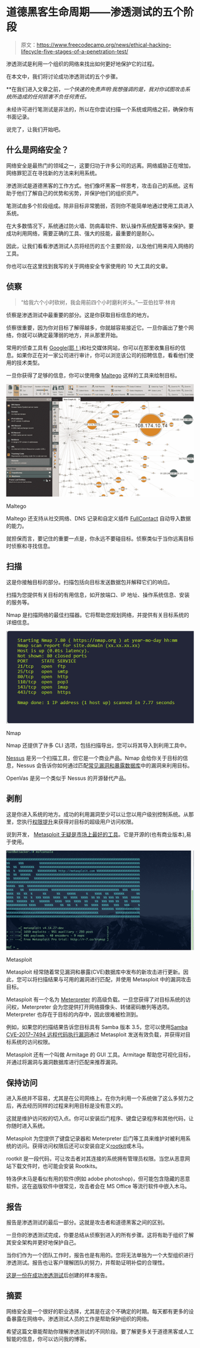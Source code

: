# 道德黑客生命周期——渗透测试的五个阶段

> 原文：<https://www.freecodecamp.org/news/ethical-hacking-lifecycle-five-stages-of-a-penetration-test/>

渗透测试是利用一个组织的网络来找出如何更好地保护它的过程。

在本文中，我们将讨论成功渗透测试的五个步骤。

**在我们进入文章之前，*一个快速的免责声明:*我想强调的是，我对你试图攻击系统所造成的任何损害不负任何责任。**

未经许可进行笔测试是非法的，所以在你尝试扫描一个系统或网络之前，确保你有书面记录。

说完了，让我们开始吧。

## 什么是网络安全？

网络安全是最热门的领域之一，这要归功于许多公司的远离。网络威胁正在增加，网络罪犯正在寻找新的方法来利用系统。

渗透测试是道德黑客的工作方式。他们像坏黑客一样思考，攻击自己的系统。这有助于他们了解自己的优势和劣势，并保护他们的组织资产。

笔测试由多个阶段组成。除非目标非常脆弱，否则你不能简单地通过使用工具进入系统。

在大多数情况下，系统通过防火墙、防病毒软件、默认操作系统配置等来保护。要成功利用网络，需要正确的工具、强大的技能，最重要的是耐心。

因此，让我们看看渗透测试人员将经历的五个主要阶段，以及他们用来闯入网络的工具。

你也可以在这里找到我写的关于网络安全专家使用的 10 大工具的文章。

## 侦察

> “给我六个小时砍树，我会用前四个小时磨利斧头。”—亚伯拉罕·林肯

侦察是渗透测试中最重要的部分。这是你获取目标信息的地方。

侦察很重要，因为你对目标了解得越多，你就越容易接近它。一旦你画出了整个网络，你就可以确定最薄弱的地方，并从那里开始。

常用的侦查工具有 [Google(耶！)](https://en.wikipedia.org/wiki/Google_hacking)和社交媒体网站，你可以在那里收集目标的信息。如果你正在对一家公司进行审计，你可以浏览该公司的招聘信息，看看他们使用的技术类型。

一旦你获得了足够的信息，你可以使用像 [Maltego](https://www.maltego.com/) 这样的工具来绘制目标。

![maltego](img/37ba0cc3d0d8d3aa0af3953c09580043.png)

Maltego

Maltego 还支持从社交网络、DNS 记录和自定义插件 [FullContact](https://www.fullcontact.com/) 自动导入数据的能力。

就担保而言，要记住的重要一点是，你永远不要碰目标。侦察类似于当你远离目标时侦察和寻找信息。

## 扫描

这是你接触目标的部分。扫描包括向目标发送数据包并解释它们的响应。

扫描为您提供有关目标的有用信息，如开放端口、IP 地址、操作系统信息、安装的服务等。

Nmap 是扫描网络的最佳扫描器。它将帮助您规划网络，并提供有关目标系统的详细信息。

![nmap](img/780d564750c7982a5a85b8d56116a816.png)

Nmap

Nmap 还提供了许多 CLI 选项，包括扫描导出，您可以将其导入到利用工具中。

[Nessus](https://en.wikipedia.org/wiki/Nessus_(software)) 是另一个扫描工具，但它是一个商业产品。Nmap 会给你关于目标的信息，Nessus 会告诉你如何通过匹配[常见漏洞和暴露数据库](https://www.exploit-db.com/)中的漏洞来利用目标。

OpenVas 是另一个类似于 Nessus 的开源替代产品。

## 剥削

这是你进入系统的地方。成功的利用漏洞至少可以让您以用户级别控制系统。从那里，您执行[权限提升](https://searchsecurity.techtarget.com/definition/privilege-escalation-attack)来获得对目标的超级用户访问权限。

说到开发， [Metasploit 无疑是市场上最好的工具](https://medium.com/manishmshiva/metasploit-a-walkthrough-of-the-powerful-exploitation-framework-6974c4ed0ea7)。它是开源的(也有商业版本),易于使用。

![metasploit](img/3802aba9402fb5f155eb393e3afd9c61.png)

Metasploit

Metasploit 经常随着常见漏洞和暴露(CVE)数据库中发布的新攻击进行更新。因此，您可以将扫描结果与可用的漏洞进行匹配，并使用 Metasploit 中的漏洞攻击目标。

Metasploit 有一个名为 [Meterpreter](https://www.offensive-security.com/metasploit-unleashed/about-meterpreter/) 的高级负载。一旦您获得了对目标系统的访问权，Meterpreter 会为您提供打开网络摄像头、转储密码散列等选项。Meterpreter 也存在于目标的内存中，因此很难被检测到。

例如，如果您的扫描结果告诉您目标具有 Samba 版本 3.5，您可以使用[Samba CVE-2017–7494 远程代码执行漏洞](https://cve.mitre.org/cgi-bin/cvename.cgi?name=CVE-2017-7494)通过 Metasploit 发送有效负载，并获得对目标系统的访问权限。

Metasploit 还有一个叫做 Armitage 的 GUI 工具。Armitage 帮助您可视化目标，并通过将漏洞与漏洞数据库进行匹配来推荐漏洞。

## 保持访问

进入系统并不容易，尤其是在公司网络上。在你为利用一个系统做了这么多努力之后，再去经历同样的过程来利用目标是没有意义的。

这就是维护访问权的切入点。你可以安装后门程序、键盘记录程序和其他代码，让你随时进入系统。

Metasploit 为您提供了键盘记录器和 Meterpreter 后门等工具来维护对被利用系统的访问。获得访问权限后还可以安装自定义[rootkit](https://www.veracode.com/security/rootkit)或木马。

rootkit 是一段代码，可让攻击者对其连接的系统拥有管理员权限。当您从恶意网站下载文件时，也可能会安装 Rootkits。

特洛伊木马是看似有用的软件(例如 adobe photoshop)，但可能包含隐藏的恶意软件。这在盗版软件中很常见，攻击者会在 MS Office 等流行软件中嵌入木马。

## 报告

报告是渗透测试的最后一部分。这就是攻击者和道德黑客之间的区别。

一旦你的渗透测试完成，你要总结从侦察到进入的所有步骤。这将有助于组织了解其安全架构并更好地保护自己。

当你们作为一个团队工作时，报告也是有用的。您将无法单独为一个大型组织进行渗透测试。报告也让客户理解团队的努力，并帮助证明补偿的合理性。

[这是一份在成功渗透测试](https://www.offensive-security.com/reports/sample-penetration-testing-report.pdf)后创建的样本报告。

## 摘要

网络安全是一个很好的职业选择，尤其是在这个不确定的时期。每天都有更多的设备暴露在网络中。渗透测试人员的工作是帮助保护组织的网络。

希望这篇文章能帮助你理解渗透测试的不同阶段。要了解更多关于道德黑客或人工智能的信息，你可以访问我的博客。